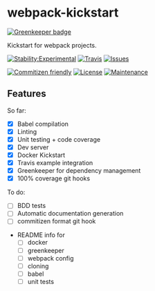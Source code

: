 # webpack-kickstart

[![Greenkeeper badge](https://badges.greenkeeper.io/ReactiveRaven/webpack-kickstart.svg)](https://greenkeeper.io/)

Kickstart for webpack projects.

[![Stability:Experimental](https://img.shields.io/badge/stability-experimental-orange.svg?style=flat-square&maxAge=2592000)](https://nodejs.org/api/documentation.html#documentation_stability_index)
[![Travis](https://img.shields.io/travis/ReactiveRaven/webpack-kickstart.svg?style=flat-square&maxAge=3600)](https://travis-ci.org/ReactiveRaven/webpack-kickstart)
[![Issues](https://img.shields.io/github/issues/reactiveraven/webpack-kickstart.svg?style=flat-square&maxAge=3600)](https://github.com/reactiveraven/webpack-kickstart/issues)

[![Commitizen friendly](https://img.shields.io/badge/commitizen-friendly-brightgreen.svg?style=flat-square&maxAge=2592000)](http://commitizen.github.io/cz-cli/)
[![License](https://img.shields.io/npm/l/json-schema-request.svg?style=flat-square&maxAge=2592000)](http://spdx.org/licenses/MIT)
[![Maintenance](https://img.shields.io/maintenance/yes/2016.svg?maxAge=2592000&style=flat-square&maxAge=2592000)](https://github.com/reactiveraven/webpack-kickstart/issues)

## Features

So far:

* [x] Babel compilation
* [x] Linting
* [x] Unit testing + code coverage
* [x] Dev server
* [x] Docker Kickstart
* [x] Travis example integration
* [x] Greenkeeper for dependency management
* [x] 100% coverage git hooks

To do:
* [ ] BDD tests
* [ ] Automatic documentation generation
* [ ] commitizen format git hook
* README info for
  * [ ] docker
  * [ ] greenkeeper
  * [ ] webpack config
  * [ ] cloning
  * [ ] babel
  * [ ] unit tests
